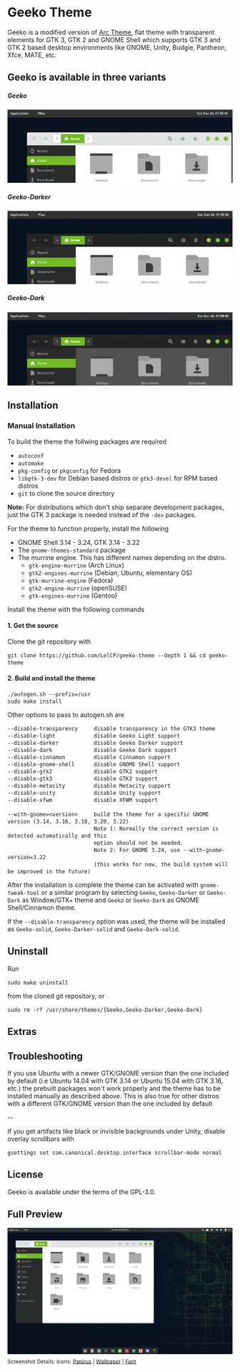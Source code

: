 # Geeko Theme

Geeko is a modified version of [Arc Theme](https://github.com/horst3180/Arc-theme), flat theme with transparent elements for GTK 3, GTK 2 and GNOME Shell which supports GTK 3 and GTK 2 based desktop environments like GNOME, Unity, Budgie, Pantheon, Xfce, MATE, etc.

## Geeko is available in three variants 

##### Geeko

![A screenshot of the Geeko theme](/additions/screenshots/light.png)

##### Geeko-Darker

![A screenshot of the Geeko-Darker theme](/additions/screenshots/darker.png)

##### Geeko-Dark

![A screenshot of the Geeko-Dark theme](/additions/screenshots/dark.png)

## Installation

### Manual Installation

To build the theme the follwing packages are required 
* `autoconf`
* `automake`
* `pkg-config` or `pkgconfig` for Fedora
* `libgtk-3-dev` for Debian based distros or `gtk3-devel` for RPM based distros
* `git` to clone the source directory

**Note:** For distributions which don't ship separate development packages, just the GTK 3 package is needed instead of the `-dev` packages.

For the theme to function properly, install the following
* GNOME Shell 3.14 - 3.24, GTK 3.14 - 3.22
* The `gnome-themes-standard` package
* The murrine engine. This has different names depending on the distro.
  * `gtk-engine-murrine` (Arch Linux)
  * `gtk2-engines-murrine` (Debian, Ubuntu, elementary OS)
  * `gtk-murrine-engine` (Fedora)
  * `gtk2-engine-murrine` (openSUSE)
  * `gtk-engines-murrine` (Gentoo)

Install the theme with the following commands

#### 1. Get the source

Clone the git repository with

    git clone https://github.com/LelCP/geeko-theme --depth 1 && cd geeko-theme

#### 2. Build and install the theme

    ./autogen.sh --prefix=/usr
    sudo make install

Other options to pass to autogen.sh are

    --disable-transparency     disable transparency in the GTK3 theme
    --disable-light            disable Geeko Light support
    --disable-darker           disable Geeko Darker support
    --disable-dark             disable Geeko Dark support
    --disable-cinnamon         disable Cinnamon support
    --disable-gnome-shell      disable GNOME Shell support
    --disable-gtk2             disable GTK2 support
    --disable-gtk3             disable GTK3 support
    --disable-metacity         disable Metacity support
    --disable-unity            disable Unity support
    --disable-xfwm             disable XFWM support

    --with-gnome=<version>     build the theme for a specific GNOME version (3.14, 3.16, 3.18, 3.20, 3.22)
                               Note 1: Normally the correct version is detected automatically and this
                               option should not be needed.
                               Note 2: For GNOME 3.24, use --with-gnome-version=3.22
                               (this works for now, the build system will be improved in the future)

After the installation is complete the theme can be activated with `gnome-tweak-tool` or a similar program by selecting `Geeko`, `Geeko-Darker` or `Geeko-Dark` as Window/GTK+ theme and `Geeko` or `Geeko-Dark` as GNOME Shell/Cinnamon theme.

If the `--disable-transparency` option was used, the theme will be installed as `Geeko-solid`, `Geeko-Darker-solid` and `Geeko-Dark-solid`.

## Uninstall

Run

    sudo make uninstall

from the cloned git repository, or

    sudo rm -rf /usr/share/themes/{Geeko,Geeko-Darker,Geeko-Dark}

## Extras

## Troubleshooting

If you use Ubuntu with a newer GTK/GNOME version than the one included by default (i.e Ubuntu 14.04 with GTK 3.14 or Ubuntu 15.04 with GTK 3.16, etc.) the prebuilt packages won't work properly and the theme has to be installed manually as described above.
This is also true for other distros with a different GTK/GNOME version than the one included by default

--

If you get artifacts like black or invisible backgrounds under Unity, disable overlay scrollbars with

    gsettings set com.canonical.desktop.interface scrollbar-mode normal

## License
Geeko is available under the terms of the GPL-3.0.

## Full Preview
![A full screenshot of the Geeko theme](/additions/screenshots/main.png)
<sub>Screenshot Details: Icons: [Papirus](https://github.com/PapirusDevelopmentTeam/papirus-icon-theme) | [Wallpaper](https://github.com/openSUSE/branding/tree/tumbleweed/raw-theme-drop) | [Font](https://github.com/adobe-fonts/source-sans-pro) </sub>
